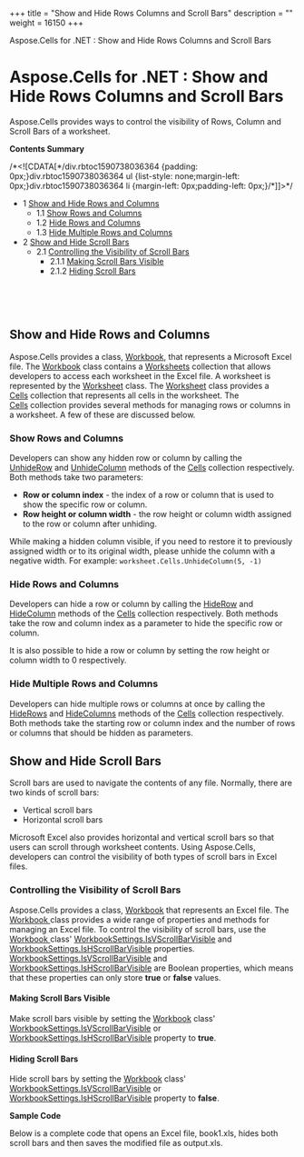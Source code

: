 +++
title = "Show and Hide Rows Columns and Scroll Bars" 
description = "" 
weight = 16150 
+++

Aspose.Cells for .NET : Show and Hide Rows Columns and Scroll Bars  

# Aspose.Cells for .NET : Show and Hide Rows Columns and Scroll Bars


Aspose.Cells provides ways to control the visibility of Rows, Column and Scroll Bars of a worksheet.

**Contents Summary**

/\*<!\[CDATA\[\*/div.rbtoc1590738036364 {padding: 0px;}div.rbtoc1590738036364 ul {list-style: none;margin-left: 0px;}div.rbtoc1590738036364 li {margin-left: 0px;padding-left: 0px;}/\*\]\]>\*/

*   1 [Show and Hide Rows and Columns](#ShowandHideRowsColumnsandScrollBars-ShowandHideRowsandColumns)
    *   1.1 [Show Rows and Columns](#ShowandHideRowsColumnsandScrollBars-ShowRowsandColumns)
    *   1.2 [Hide Rows and Columns](#ShowandHideRowsColumnsandScrollBars-HideRowsandColumns)
    *   1.3 [Hide Multiple Rows and Columns](#ShowandHideRowsColumnsandScrollBars-HideMultipleRowsandColumns)
*   2 [Show and Hide Scroll Bars](#ShowandHideRowsColumnsandScrollBars-ShowandHideScrollBars)
    *   2.1 [Controlling the Visibility of Scroll Bars](#ShowandHideRowsColumnsandScrollBars-ControllingtheVisibilityofScrollBars)
        *   2.1.1 [Making Scroll Bars Visible](#ShowandHideRowsColumnsandScrollBars-MakingScrollBarsVisible)
        *   2.1.2 [Hiding Scroll Bars](#ShowandHideRowsColumnsandScrollBars-HidingScrollBars)

 

 

## Show and Hide Rows and Columns

Aspose.Cells provides a class, [Workbook](https://apireference.aspose.com/net/cells/aspose.cells/workbook), that represents a Microsoft Excel file. The [Workbook](https://apireference.aspose.com/net/cells/aspose.cells/workbook) class contains a [Worksheets](https://apireference.aspose.com/net/cells/aspose.cells/workbook/properties/worksheets) collection that allows developers to access each worksheet in the Excel file. A worksheet is represented by the [Worksheet](https://apireference.aspose.com/net/cells/aspose.cells/worksheet) class. The [Worksheet](https://apireference.aspose.com/net/cells/aspose.cells/worksheet) class provides a [Cells](https://apireference.aspose.com/net/cells/aspose.cells/worksheet/properties/cells) collection that represents all cells in the worksheet. The [Cells](https://apireference.aspose.com/net/cells/aspose.cells/worksheet/properties/cells) collection provides several methods for managing rows or columns in a worksheet. A few of these are discussed below.

### Show Rows and Columns

Developers can show any hidden row or column by calling the [UnhideRow](https://apireference.aspose.com/net/cells/aspose.cells/cells/methods/unhiderow) and [UnhideColumn](https://apireference.aspose.com/net/cells/aspose.cells/cells/methods/unhidecolumn) methods of the [Cells](https://apireference.aspose.com/net/cells/aspose.cells/worksheet/properties/cells) collection respectively. Both methods take two parameters:

*   **Row or column index** - the index of a row or column that is used to show the specific row or column.
*   **Row height or column width** - the row height or column width assigned to the row or column after unhiding.

While making a hidden column visible, if you need to restore it to previously assigned width or to its original width, please unhide the column with a negative width. For example: `worksheet.Cells.UnhideColumn(5, -1)`

### Hide Rows and Columns

Developers can hide a row or column by calling the [HideRow](https://apireference.aspose.com/net/cells/aspose.cells/cells/methods/hiderow) and [HideColumn](https://apireference.aspose.com/net/cells/aspose.cells/cells/methods/hidecolumn) methods of the [Cells](https://apireference.aspose.com/net/cells/aspose.cells/worksheet/properties/cells) collection respectively. Both methods take the row and column index as a parameter to hide the specific row or column.

It is also possible to hide a row or column by setting the row height or column width to 0 respectively.

### Hide Multiple Rows and Columns

Developers can hide multiple rows or columns at once by calling the [HideRows](https://apireference.aspose.com/net/cells/aspose.cells/cells/methods/hiderows) and [HideColumns](https://apireference.aspose.com/net/cells/aspose.cells/cells/methods/hidecolumns) methods of the [Cells](https://apireference.aspose.com/net/cells/aspose.cells/worksheet/properties/cells) collection respectively. Both methods take the starting row or column index and the number of rows or columns that should be hidden as parameters.

## Show and Hide Scroll Bars

Scroll bars are used to navigate the contents of any file. Normally, there are two kinds of scroll bars:

*   Vertical scroll bars
*   Horizontal scroll bars

Microsoft Excel also provides horizontal and vertical scroll bars so that users can scroll through worksheet contents. Using Aspose.Cells, developers can control the visibility of both types of scroll bars in Excel files.

### Controlling the Visibility of Scroll Bars

Aspose.Cells provides a class, [Workbook](https://apireference.aspose.com/net/cells/aspose.cells/workbook) that represents an Excel file. The [Workbook ](https://apireference.aspose.com/net/cells/aspose.cells/workbook)class provides a wide range of properties and methods for managing an Excel file. To control the visibility of scroll bars, use the [Workbook ](https://apireference.aspose.com/net/cells/aspose.cells/workbook)class' [WorkbookSettings.IsVScrollBarVisible](https://apireference.aspose.com/net/cells/aspose.cells/workbooksettings/properties/isvscrollbarvisible) and [WorkbookSettings.IsHScrollBarVisible](https://apireference.aspose.com/net/cells/aspose.cells/workbooksettings/properties/ishscrollbarvisible) properties. [WorkbookSettings.IsVScrollBarVisible](https://apireference.aspose.com/net/cells/aspose.cells/workbooksettings/properties/isvscrollbarvisible) and [WorkbookSettings.IsHScrollBarVisible](https://apireference.aspose.com/net/cells/aspose.cells/workbooksettings/properties/ishscrollbarvisible) are Boolean properties, which means that these properties can only store **true** or **false** values.

#### Making Scroll Bars Visible

Make scroll bars visible by setting the [Workbook](https://apireference.aspose.com/net/cells/aspose.cells/workbook) class' [WorkbookSettings.IsVScrollBarVisible](https://apireference.aspose.com/net/cells/aspose.cells/workbooksettings/properties/isvscrollbarvisible) or [WorkbookSettings.IsHScrollBarVisible](https://apireference.aspose.com/net/cells/aspose.cells/workbooksettings/properties/ishscrollbarvisible) property to **true**.

#### Hiding Scroll Bars

Hide scroll bars by setting the [Workbook](https://apireference.aspose.com/net/cells/aspose.cells/workbook) class' [WorkbookSettings.IsVScrollBarVisible](https://apireference.aspose.com/net/cells/aspose.cells/workbooksettings/properties/isvscrollbarvisible) or [WorkbookSettings.IsHScrollBarVisible](https://apireference.aspose.com/net/cells/aspose.cells/workbooksettings/properties/ishscrollbarvisible) property to **false**.

**Sample Code**

Below is a complete code that opens an Excel file, book1.xls, hides both scroll bars and then saves the modified file as output.xls.

